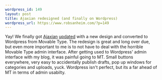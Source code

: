 ```yaml
--- 
wordpress_id: 149
layout: post
title: Ajaxian redesigned (and finally on Wordpress)
wordpress_url: https://www.robsanheim.com/?p=149
---
```

Yay!  We finally got <a href="https://www.ajaxian.com">Ajaxian</a> <a href="https://ajaxian.com/archives/ajaxiancom-redesigned-for-2006">updated</a> with a new design and converted to Wordpress from Movable Type.  The redesign is great and long over due, but even more important to me is to not have to deal with the horrible Movable Type admin interface.  After getting used to Wordpress' admin interface with my blog, it was painful going to MT.  Small buttons everywhere, very easy to accidentally publish drafts, pop up windows for categories and uploads, yuck.  Wordpress isn't perfect, but its a far ahead of MT in terms of admin usabilty.
